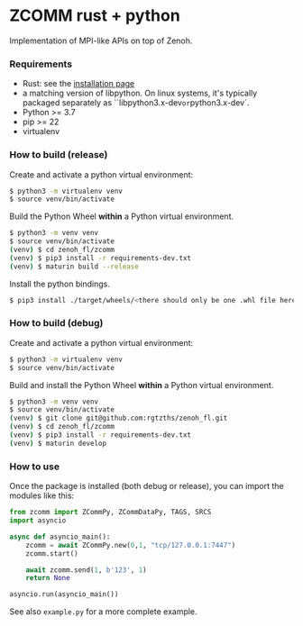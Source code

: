 # ZCOMM rust + python

Implementation of MPI-like APIs on top of Zenoh.

### Requirements

- Rust: see the [installation page](https://www.rust-lang.org/tools/install)
- a matching version of libpython. On linux systems, it's typically packaged separately as ``libpython3.x-dev` or `python3.x-dev`.
- Python >= 3.7
- pip >= 22
- virtualenv

### How to build (release)

Create and activate a python virtual environment:

```bash
$ python3 -m virtualenv venv
$ source venv/bin/activate
```

Build the Python Wheel **within** a Python virtual environment.

```bash
$ python3 -m venv venv
$ source venv/bin/activate
(venv) $ cd zenoh_fl/zcomm
(venv) $ pip3 install -r requirements-dev.txt
(venv) $ maturin build --release
```


Install the python bindings.

```bash
$ pip3 install ./target/wheels/<there should only be one .whl file here>
```

### How to build (debug)

Create and activate a python virtual environment:

```bash
$ python3 -m virtualenv venv
$ source venv/bin/activate
```

Build and install the Python Wheel **within** a Python virtual environment.

```bash
$ python3 -m venv venv
$ source venv/bin/activate
(venv) $ git clone git@github.com:rgtzths/zenoh_fl.git
(venv) $ cd zenoh_fl/zcomm
(venv) $ pip3 install -r requirements-dev.txt
(venv) $ maturin develop
```

### How to use

Once the package is installed (both debug or release), you can import the modules like this:

```python
from zcomm import ZCommPy, ZCommDataPy, TAGS, SRCS
import asyncio

async def asyncio_main():
    zcomm = await ZCommPy.new(0,1, "tcp/127.0.0.1:7447")
    zcomm.start()

    await zcomm.send(1, b'123', 1)
    return None

asyncio.run(asyncio_main())
```

See also `example.py` for a more complete example.
